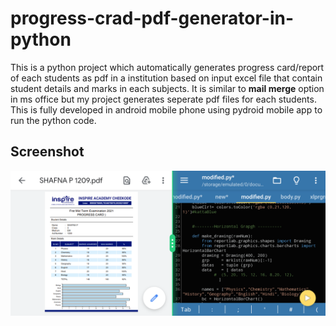 # progress-crad-pdf-generator-in-python
This is a python project which automatically generates progress card/report of each students as pdf in a institution based on input excel file that contain student details and marks in each subjects.
It is similar to **mail merge** option in ms office but my project generates seperate pdf files for each students.
This is fully developed in android mobile phone using pydroid mobile app to run the python code. 
## Screenshot
![screenshot](https://github.com/mhdalik/progress-crad-pdf-generator-in-python/blob/07969cca337435fd270058e9de5be9dff06e077e/Screenshot_2021-08-25-23-54-21-28_c759c44d10a956b96f85cc66750ff86e.png)

